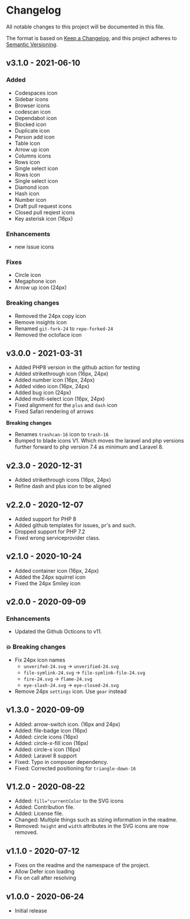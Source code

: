 # Changelog

All notable changes to this project will be documented in this file.

The format is based on [Keep a Changelog](https://keepachangelog.com), and this project adheres to [Semantic Versioning](https://semver.org).

## v3.1.0 - 2021-06-10

### Added 

- Codespaces icon 
- Sidebar icons 
- Browser icons 
- codescan icon 
- Dependabot icon 
- Blocked icon 
- Duplicate icon 
- Person add icon 
- Table icon 
- Arrow up icon 
- Columns icons 
- Rows icon 
- Single select icon
- Rows icon 
- Single select icon 
- Diamond icon 
- Hash icon 
- Number icon 
- Draft pull request icons
- Closed pull reqiest icons 
- Key asterisk icon (16px)

### Enhancements 

- new issue icons

### Fixes 

- Circle icon 
- Megaphone icon 
- Arrow up icon (24px)

### Breaking changes 

- Removed the 24px copy icon
- Remove insights icon 
- Renamed `git-fork-24` to `repo-forked-24`
- Removed the octoface icon

## v3.0.0 - 2021-03-31

- Added PHP8 version in the github action for testing
- Added strikethrough icon (16px, 24px)
- Added number icon (16px, 24px)
- Added video icon (16px, 24px)
- Added bug icon (24px)
- Added multi-select icon (16px, 24px)
- Fixed alignment for the `plus` and `dash` icon
- Fixed Safari rendering of arrows

**Breaking changes**

- Renames `trashcan-16` icon to `trash-16`
- Bumped to blade icons V1. Which moves the laravel and php versions further forward to php version 7.4 as minimum and Laravel 8.

## v2.3.0 - 2020-12-31

- Added strikethrough icons (16px, 24px)
- Refine dash and plus icon to be aligned 

## v2.2.0 - 2020-12-07

- Added support for PHP 8
- Added github templates for issues, pr's and such.
- Dropped support for PHP 7.2
- Fixed wrong serviceprovider class.

## v2.1.0 - 2020-10-24

- Added container icon (16px, 24px)
- Added the 24px squirrel icon
- Fixed the 24px Smiley icon 


## v2.0.0 - 2020-09-09

### Enhancements

- Updated the Github Octicons to v11.

### 💥 Breaking changes

- Fix 24px icon names
  - `unverifed-24.svg` → `unverified-24.svg`
  - `file-symlink-24.svg` → `file-symlink-file-24.svg`
  - `fire-24.svg` → `flame-24.svg`
  - `eye-slash-24.svg` → `eye-closed-24.svg`
- Remove 24px `settings` icon. Use `gear` instead

## v1.3.0 - 2020-09-09

- Added: arrow-switch icon. (16px and 24px)
- Added: file-badge icon (16px)
- Added: circle icons (16px)
- Added: circle-x-fill icon (16px)
- Added: circle-x icon (16px)
- Added: Laravel 8 support
- Fixed: Typo in composer dependency.
- Fixed: Corrected positioning for `triangle-down-16`

## V1.2.0 - 2020-08-22

- Added: `fill="currentColor` to the SVG icons 
- Added: Contribution file.
- Added: License file.
- Changed: Multiple things such as sizing information in the readme.
- Removed: `height` and `width` attributes in the SVG icons are now removed. 

## v1.1.0 - 2020-07-12

- Fixes on the readme and the namespace of the project. 
- Allow Defer icon loading 
- Fix on call after resolving

## v1.0.0 - 2020-06-24

- Initial release
